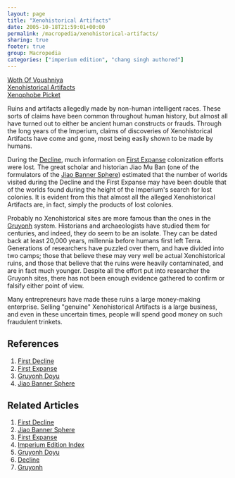 ```yaml
---
layout: page
title: "Xenohistorical Artifacts"
date: 2005-10-18T21:59:01+00:00
permalink: /macropedia/xenohistorical-artifacts/
sharing: true
footer: true
group: Macropedia
categories: ["imperium edition", "chang singh authored"]
---
```


<div class='row'>
	<div class='col-md-4'><a href='/macropedia/woth'>Woth Of Voushniya</a></div>
	<div class='col-md-4'><a href='/macropedia/xenohistorical-artifacts'>Xenohistorical Artifacts</a></div>
	<div class='col-md-4'><a href='/macropedia/xenophobe-picket'>Xenophobe Picket</a></div>
</div>


Ruins and artifacts allegedly made by non-human intelligent races.  These sorts of claims have been common throughout human history, but almost all have turned out to either be ancient human constructs or frauds.  Through the long years of the Imperium, claims of discoveries of Xenohistorical Artifacts have come and gone, most being easily shown to be made by humans.

During the [Decline](/chronology/first-decline), much information on [First Expanse](/chronology/first-expanse) colonization efforts were lost.  The great scholar and historian Jiao Mu Ban (one of the formulators of the [Jiao Banner Sphere](/macropedia/jiao-banner-sphere)) estimated that the number of worlds visited during the Decline and the First Expanse may have been double that of the worlds found during the height of the Imperium's search for lost colonies.  It is evident from this that almost all the alleged Xenohistorical Artifacts are, in fact, simply the products of lost colonies.

Probably no Xenohistorical sites are more famous than the ones in the [Gruyonh](/macropedia/gruyonh-doyu) system.  Historians and archaeologists have studied them for centuries, and indeed, they do seem to be an isolate.  They can be dated back at least 20,000 years, millennia before humans first left Terra.  Generations of researchers have puzzled over them, and have divided into two camps; those that believe these may very well be actual Xenohistorical ruins, and those that believe that the ruins were heavily contaminated, and are in fact much younger.  Despite all the effort put into researcher the Gruyonh sites, there has not been enough evidence gathered to confirm or falsify either point of view.

Many entrepreneurs have made these ruins a large money-making enterprise.  Selling "genuine" Xenohistorical Artifacts is a large business, and even in these uncertain times, people will spend good money on such fraudulent trinkets.

## References
1. [First Decline](/chronology/first-decline)
1. [First Expanse](/chronology/first-expanse)
1. [Gruyonh Doyu](/macropedia/gruyonh-doyu)
1. [Jiao Banner Sphere](/macropedia/jiao-banner-sphere)

## Related Articles

1. [First Decline](/chronology/first-decline)
2. [Jiao Banner Sphere](/macropedia/jiao-banner-sphere)
3. [First Expanse](/chronology/first-expanse)
4. [Imperium Edition Index](/macropedia/imperium-edition-index)
5. [Gruyonh Doyu](/macropedia/gruyonh-doyu)
6. [Decline](/chronology/first-decline)
7. [Gruyonh](/macropedia/gruyonh-doyu)



 

